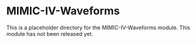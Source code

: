 # MIMIC-IV-Waveforms

This is a placeholder directory for the MIMIC-IV-Waveforms module. This module has not been released yet.